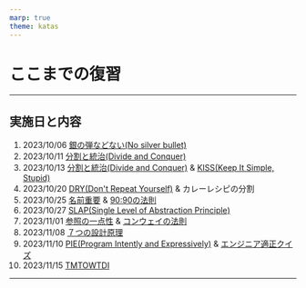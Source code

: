 ```yaml
---
marp: true
theme: katas
---
```

<!-- 
size: 16:9
paginate: true
-->
<!-- header: 勉強会#-->
<script type="module">
  import mermaid from 'https://cdn.jsdelivr.net/npm/mermaid@10/dist/mermaid.esm.min.mjs';
  mermaid.initialize({ startOnLoad: true });
</script>

# ここまでの復習

---

## 実施日と内容

1. 2023/10/06 [銀の弾などない(No silver bullet)](./01-no_silver_bullets.md)
2. 2023/10/11 [分割と統治(Divide and Conquer)](./02-divide_and_conquer.md)
3. 2023/10/13 [分割と統治(Divide and Conquer)](./02-divide_and_conquer.md) & [KISS(Keep It Simple, Stupid)](./03-kiss.md)
4. 2023/10/20 [DRY(Don't Repeat Yourself)](./04-dry.md) & カレーレシピの分割
5. 2023/10/25 [名前重要](./05-naming_is_important.md) & [90:90の法則](10-humor/01-90_90rule.md)
6. 2023/10/27 [SLAP(Single Level of Abstraction Principle)](./06-slap.md)
7. 2023/11/01 [参照の一点性](./07-single_point_of_reference.md) & [コンウェイの法則](10-humor/03-conways_law.md)
8. 2023/11/08 [７つの設計原理](./08-seven_design_principles.md)
9. 2023/11/10 [PIE(Program Intently and Expressively)](01_basics/09-pie.md) & [エンジニア適正クイズ](10-humor/04-milk_and_egg.md)
10. 2023/11/15 [TMTOWTDI](./10-tmtowtdi.md)

---
